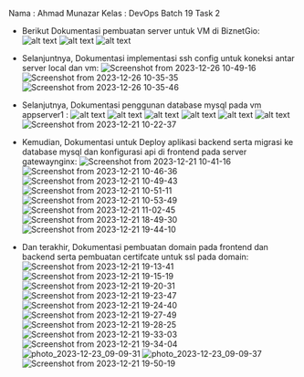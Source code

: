 Nama : Ahmad Munazar
Kelas : DevOps Batch 19
Task 2


- Berikut Dokumentasi pembuatan server untuk VM di BiznetGio:
![alt text](https://github.com/Muna-020/DEVOPS-BATCH-19/assets/74352384/4255d17f-7895-49f2-9984-45daefb5fdca?raw=true)
![alt text](https://github.com/Muna-020/DEVOPS-BATCH-19/assets/74352384/5f173bc3-f08d-4f0b-b7a0-a6231f16ba4e?raw=true)
![alt text](https://github.com/Muna-020/DEVOPS-BATCH-19/assets/74352384/af813ff7-2bf7-4364-80ad-33e0747c10df?raw=true)


- Selanjuntnya, Dokumentasi implementasi ssh config untuk koneksi antar server local dan vm:
![Screenshot from 2023-12-26 10-49-16](https://github.com/Muna-020/DEVOPS-BATCH-19/assets/74352384/ed9e17d7-4f57-454b-ad0b-dd9d238a9f55)
![Screenshot from 2023-12-26 10-35-35](https://github.com/Muna-020/DEVOPS-BATCH-19/assets/74352384/83b97112-4bd8-47dc-81a6-886f04b7c516)
![Screenshot from 2023-12-26 10-35-46](https://github.com/Muna-020/DEVOPS-BATCH-19/assets/74352384/766ed942-bf60-4f17-866d-452a87ac604c)

- Selanjutnya, Dokumentasi penggunan database mysql pada vm appserver1 :
![alt text](https://github.com/Muna-020/DEVOPS-BATCH-19/assets/74352384/6e235856-6f74-45d3-860d-74a465aadf21?raw=true)
![alt text](https://github.com/Muna-020/DEVOPS-BATCH-19/assets/74352384/f4aa20c8-0055-41db-be9f-bad6b15faf55?raw=true)
![alt text](https://github.com/Muna-020/DEVOPS-BATCH-19/assets/74352384/65209687-c9e3-4656-bce7-a36516205843?raw=true)
![alt text](https://github.com/Muna-020/DEVOPS-BATCH-19/assets/74352384/1447e5b9-6bc4-4d55-b0fb-419236d298b4?raw=true)
![alt text](https://github.com/Muna-020/DEVOPS-BATCH-19/assets/74352384/65141d4b-386d-49dc-9eaf-f1fb93e0ee29?raw=true)
![alt text](https://github.com/Muna-020/DEVOPS-BATCH-19/assets/74352384/8231a185-0b6c-44a5-ae59-d17e34121ef1?raw=true)
![Screenshot from 2023-12-21 10-22-37](https://github.com/Muna-020/DEVOPS-BATCH-19/assets/74352384/9aff0cfc-9f17-4c86-817e-3c034b7d8959)

- Kemudian, Dokumentasi untuk Deploy aplikasi backend serta migrasi ke database mysql dan konfigurasi api di frontend pada server gatewaynginx:
![Screenshot from 2023-12-21 10-41-16](https://github.com/Muna-020/DEVOPS-BATCH-19/assets/74352384/f0e2ee4b-04fb-45ed-b834-ddee216db68e)
![Screenshot from 2023-12-21 10-46-36](https://github.com/Muna-020/DEVOPS-BATCH-19/assets/74352384/62a397ff-96ff-4e41-a0cc-28f9a7f0b88e)
![Screenshot from 2023-12-21 10-49-43](https://github.com/Muna-020/DEVOPS-BATCH-19/assets/74352384/a6af80c4-9c03-4071-90a8-64b1b4c4742c)
![Screenshot from 2023-12-21 10-51-11](https://github.com/Muna-020/DEVOPS-BATCH-19/assets/74352384/eb8bdec1-3660-48c5-803e-94a1737de2ec)
![Screenshot from 2023-12-21 10-53-49](https://github.com/Muna-020/DEVOPS-BATCH-19/assets/74352384/e3cb1a9d-fca2-4cc7-88c9-c8777be01fb7)
![Screenshot from 2023-12-21 11-02-45](https://github.com/Muna-020/DEVOPS-BATCH-19/assets/74352384/55801892-ad1e-4cfb-865d-912b0ff67ff8)
![Screenshot from 2023-12-21 18-49-30](https://github.com/Muna-020/DEVOPS-BATCH-19/assets/74352384/5720b8a0-b5c3-476d-930a-f9d85fcf16eb)
![Screenshot from 2023-12-21 19-44-10](https://github.com/Muna-020/DEVOPS-BATCH-19/assets/74352384/4fbd6f40-5efb-4f8c-8f8b-1623404ce113)

- Dan terakhir, Dokumentasi pembuatan domain pada frontend dan backend serta pembuatan certifcate untuk ssl pada domain:
![Screenshot from 2023-12-21 19-13-41](https://github.com/Muna-020/DEVOPS-BATCH-19/assets/74352384/94c900f9-4b55-464f-b2c8-d9e55c2c3168)
![Screenshot from 2023-12-21 19-15-19](https://github.com/Muna-020/DEVOPS-BATCH-19/assets/74352384/41577d88-9d80-4d17-9a2e-6d6deb06f4b9)
![Screenshot from 2023-12-21 19-20-31](https://github.com/Muna-020/DEVOPS-BATCH-19/assets/74352384/7e8b0ba4-17d5-45f8-ab56-48e3177d579e)
![Screenshot from 2023-12-21 19-23-47](https://github.com/Muna-020/DEVOPS-BATCH-19/assets/74352384/893bf5d8-7d39-460c-96be-3700a0d9f9fc)
![Screenshot from 2023-12-21 19-24-40](https://github.com/Muna-020/DEVOPS-BATCH-19/assets/74352384/ec906b71-94f0-4c83-a7f9-3980b7408f75)
![Screenshot from 2023-12-21 19-27-49](https://github.com/Muna-020/DEVOPS-BATCH-19/assets/74352384/e085b91f-505b-4ea7-9153-75a6ffba5f4d)
![Screenshot from 2023-12-21 19-28-25](https://github.com/Muna-020/DEVOPS-BATCH-19/assets/74352384/1f706301-a251-4b15-8f0a-b15958325b0e)
![Screenshot from 2023-12-21 19-33-03](https://github.com/Muna-020/DEVOPS-BATCH-19/assets/74352384/982b8ee6-375c-4356-a8ea-c9a933d95cd7)
![Screenshot from 2023-12-21 19-34-04](https://github.com/Muna-020/DEVOPS-BATCH-19/assets/74352384/e19c3ebc-467d-44d1-9ba1-559e1c5245a7)
![photo_2023-12-23_09-09-31](https://github.com/Muna-020/DEVOPS-BATCH-19/assets/74352384/1e7c5f1c-9de2-4522-9304-798709d2e6c3)
![photo_2023-12-23_09-09-37](https://github.com/Muna-020/DEVOPS-BATCH-19/assets/74352384/75b44bc5-d4a3-42fe-b6c1-f8d1d2258a7b)
![Screenshot from 2023-12-21 19-50-19](https://github.com/Muna-020/DEVOPS-BATCH-19/assets/74352384/70b9a713-b2fd-41a4-ae81-ed8fcbcbee31)
